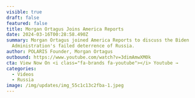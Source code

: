 ```yaml
---
visible: true
draft: false
featured: false
title: Morgan Ortagus Joins America Reports
date: 2024-03-16T00:28:58.490Z
summary: Morgan Ortagus joined America Reports to discuss the Biden
  Administration's failed deterrence of Russia.
author: POLARIS Founder, Morgan Ortagus
outbound: https://www.youtube.com/watch?v=3dimAmwXM0k
cta: View Now On <i class="fa-brands fa-youtube"></i> Youtube →
categories:
  - Videos
  - Russia
image: /img/updates/img_55c1c13c2fba-1.jpeg
---
```

